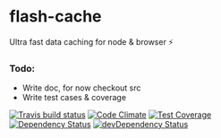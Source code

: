 # flash-cache

Ultra fast data caching for node & browser ⚡

### Todo:
- Write doc, for now checkout src
- Write test cases & coverage

[![Travis build status](http://img.shields.io/travis/ganapativs/flash-cache.svg?style=flat)](https://travis-ci.org/ganapativs/flash-cache)
[![Code Climate](https://codeclimate.com/github/ganapativs/flash-cache/badges/gpa.svg)](https://codeclimate.com/github/ganapativs/flash-cache)
[![Test Coverage](https://codeclimate.com/github/ganapativs/flash-cache/badges/coverage.svg)](https://codeclimate.com/github/ganapativs/flash-cache)
[![Dependency Status](https://david-dm.org/ganapativs/flash-cache.svg)](https://david-dm.org/ganapativs/flash-cache)
[![devDependency Status](https://david-dm.org/ganapativs/flash-cache/dev-status.svg)](https://david-dm.org/ganapativs/flash-cache#info=devDependencies)

